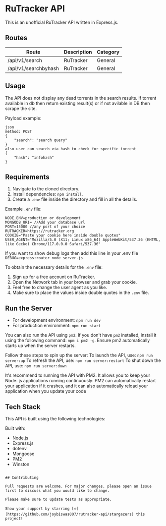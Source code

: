 # RuTracker API

This is an unofficial RuTracker API written in Express.js.

## Routes

| Route                | Description | Category |
| -------------------- | ----------- | -------- |
| /api/v1/search       | RuTracker   | General  |
| /api/v1/searchbyhash | RuTracker   | General  |

## Usage

The API does not display any dead torrents in the search results.
If torrent available in db then return existing result(s) or if not avilable
in DB then scrape the site.

Payload example:

```
json
method: POST
{
    "search": "search query"
}
also user can search via hash to check for specific torrent
{
    "hash": "infohash"
}
```

## Requirements

1. Navigate to the cloned directory.
2. Install dependencies: `npm install`.
3. Create a `.env` file inside the directory and fill in all the details.

Example `.env` file:

```
NODE_ENV=production or development
MONGODB_URI= //Add your database url
PORT=15000 //any port of your choice
RUTRACKER=https://rutracker.org
COOKIE="Paste your cookie here inside double quotes"
USER_AGENT="Mozilla/5.0 (X11; Linux x86_64) AppleWebKit/537.36 (KHTML, like Gecko) Chrome/117.0.0.0 Safari/537.36"
```
If you want to show debug logs then add this line in your .env file
`DEBUG=express:router node server.js`

To obtain the necessary details for the `.env` file:

1. Sign up for a free account on RuTracker.
2. Open the Network tab in your browser and grab your cookie.
3. Feel free to change the user agent as you like.
4. Make sure to place the values inside double quotes in the `.env` file.

## Run the Server

- For development environment: `npm run dev`
- For production environment: `npm run start`

You can also run the API using `pm2`. If you don't have `pm2` installed, install it using the following command: `npm i pm2 -g`. Ensure pm2 automatically starts up when the server restarts.

Follow these steps to spin up the server:
To launch the API, use: `npm run server:up`
To refresh the API, use: `npm run server:restart`
To shut down the API, use: `npm run server:down`

It's recommend to running the API with PM2. It allows you to keep your Node. js applications running continuously: PM2 can automatically restart your application if it crashes, and it can also automatically reload your application when you update your code

## Tech Stack

This API is built using the following technologies:

Built with:

- Node.js
- Express.js
- dotenv
- Mongoose
- PM2
- Winston

```

## Contributing

Pull requests are welcome. For major changes, please open an issue first to discuss what you would like to change.

Please make sure to update tests as appropriate.

Show your support by starring [⭐️](https://github.com/joybiswas007/rutracker-api/stargazers) this project!
```
